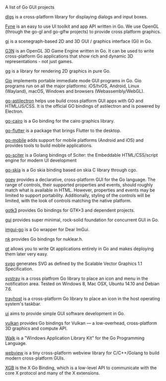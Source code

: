 

A list of Go GUI projects


[dlgs](https://github.com/gen2brain/dlgs) is a cross-platform library for displaying dialogs and input boxes.

[Fyne](https://github.com/fyne-io/fyne) is an easy to use UI toolkit and app API written in Go. We use OpenGL (through the go-gl and go-glfw projects) to provide cross platform graphics.

[gi](https://github.com/goki/gi) is a scenegraph-based 2D and 3D GUI / graphics interface (Gi) in Go.

[G3N](https://github.com/g3n/engine) is an OpenGL 3D Game Engine written in Go. It can be used to write cross-platform Go applications that show rich and dynamic 3D representations - not just games. 

[gg](https://github.com/fogleman/gg) is a library for rendering 2D graphics in pure Go.

[Gio](https://git.sr.ht/~eliasnaur/gio) implements portable immediate mode GUI programs in Go. Gio programs run on all the major platforms: iOS/tvOS, Android, Linux (Wayland), macOS, Windows and browsers (Webassembly/WebGL).

[go-astilectron](https://github.com/asticode/go-astilectron) helps use build cross platform GUI apps with GO and HTML/JS/CSS. It is the official GO bindings of astilectron and is powered by Electron.

[go-cairo](https://github.com/ungerik/go-cairo) is a Go binding for the cairo graphics library.

[go-flutter](https://github.com/go-flutter-desktop/go-flutter) is a package that brings Flutter to the desktop.

[go-mobile](https://github.com/golang/go/wiki/Mobile) adds support for mobile platforms (Android and iOS) and provides tools to build mobile applications.

[go-sciter](https://github.com/sciter-sdk/go-sciter) is a Golang bindings of Sciter: the Embeddable HTML/CSS/script engine for modern UI development

[go-skia](https://github.com/go101/go-skia) is a Go skia binding based on skia C library through cgo.

[goey](https://bitbucket.org/rj/goey) provides a declarative, cross-platform GUI for the Go language. The range of controls, their supported properties and events, should roughly match what is available in HTML. However, properties and events may be limited to support portability. Additionally, styling of the controls will be limited, with the look of controls matching the native platform.

[gotk3](https://github.com/gotk3/gotk3) provides Go bindings for GTK+3 and dependent projects. 

[gui](https://github.com/faiface/gui) provides super minimal, rock-solid foundation for concurrent GUI in Go.

[imgui-go](https://github.com/inkyblackness/imgui-go) is a Go wrapper for Dear ImGui.

[nk](https://github.com/golang-ui/nuklear) provides Go bindings for nuklear.h.

[qt](https://github.com/therecipe/qt) allows you to write Qt applications entirely in Go and makes deploying them later very easy.

[svgo](https://github.com/ajstarks/svgo) generates SVG as defined by the Scalable Vector Graphics 1.1 Specification.

[systray](https://github.com/getlantern/systray) is a cross platfrom Go library to place an icon and menu in the notification area. Tested on Windows 8, Mac OSX, Ubuntu 14.10 and Debian 7.6.

[trayhost](https://github.com/shurcooL/trayhost) is a cross-platform Go library to place an icon in the host operating system's taskbar.

[ui](https://github.com/andlabs/ui) aims to provide simple GUI software development in Go.

[vulkan](https://github.com/vulkan-go/vulkan) provides Go bindings for Vulkan — a low-overhead, cross-platform 3D graphics and compute API.

[Walk](https://github.com/lxn/walk) is a "Windows Application Library Kit" for the Go Programming Language.

[webview](https://github.com/zserge/webview) is a tiny cross-platform webview library for C/C++/Golang to build modern cross-platform GUIs. 

[XGB](https://github.com/BurntSushi/xgb) is the X Go Binding, which is a low-level API to communicate with the
core X protocol and many of the X extensions.
